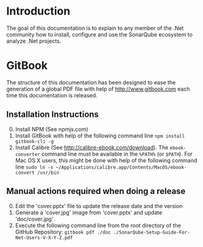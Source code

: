 # Introduction

The goal of this documentation is to explain to any member of the .Net community how to install, configure and use the SonarQube ecosystem to analyze .Net projects.

# GitBook

The structure of this documentation has been designed to ease the generation of a global PDF file with help of http://www.gitbook.com each time this documentation is released.

## Installation Instructions

0. Install NPM (See npmjs.com)
0. Install GitBook with help of the following command line `npm install gitbook-cli -g`
0. Install Calibre (See http://calibre-ebook.com/download). The `ebook-converter` command line must be available in the `%PATH%` (or `$PATH`). For Mac OS X users, this might be done with help of the following command line `sudo ln -s ~/Applications/calibre.app/Contents/MacOS/ebook-convert /usr/bin`

## Manual actions required when doing a release

0. Edit the 'cover.pptx' file to update the release date and the version
0. Generate a 'cover.jpg' image from  'cover.pptx' and update 'doc/cover.jpg'
0. Execute the following command line from the root directory of the GitHub Repository: `gitbook pdf ./doc ./SonarQube-Setup-Guide-For-Net-Users-V-X-Y-Z.pdf`
